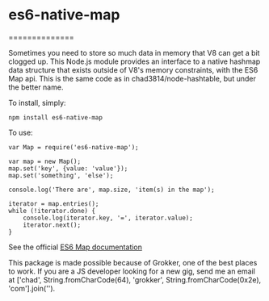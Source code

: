 # es6-native-map
==============

Sometimes you need to store so much data in memory that V8 can get a bit clogged up. This Node.js module provides an interface to a native hashmap data structure that exists outside of V8's memory constraints, with the ES6 Map api. This is the same code as in chad3814/node-hashtable, but under the better name.

To install, simply:

    npm install es6-native-map

To use:

    var Map = require('es6-native-map');

    var map = new Map();
    map.set('key', {value: 'value'});
    map.set('something', 'else');

    console.log('There are', map.size, 'item(s) in the map');

    iterator = map.entries();
    while (!iterator.done) {
        console.log(iterator.key, '=', iterator.value);
        iterator.next();
    }

See the official [ES6 Map documentation](http://people.mozilla.org/~jorendorff/es6-draft.html#sec-map-objects)

This package is made possible because of Grokker, one of the best places to work. If you are a JS developer looking for a new gig, send me an email at &#x5b;'chad', String.fromCharCode(64), 'grokker', String.fromCharCode(0x2e), 'com'&#x5d;.join('').
